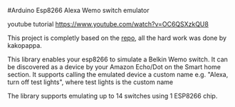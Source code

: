 #Arduino Esp8266 Alexa Wemo switch emulator

youtube tutorial https://www.youtube.com/watch?v=OC6QSXzkQU8

This project is completly based on the [repo](https://github.com/kakopappa/arduino-esp8266-alexa-multiple-wemo-switch), all the hard work was done by kakopappa.

This library enables your esp8266 to simulate a Belkin Wemo switch. It can be discovered as a device by your Amazon Echo/Dot on the Smart home section. It supports calling the emulated device a custom name e.g. "Alexa, turn off test lights", where test lights is the custom name

The library supports emulating up to 14 switches using 1 ESP8266 chip.



